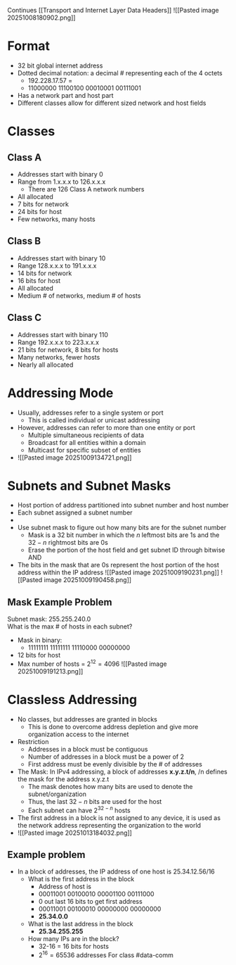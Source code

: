Continues [[Transport and Internet Layer Data Headers]]
![[Pasted image 20251008180902.png]]

# Format
- 32 bit global internet address
- Dotted decimal notation: a decimal # representing each of the 4 octets
	- 192.228.17.57 = 
	- 11000000 11100100 00010001 00111001
- Has a network part and host part
- Different classes allow for different sized network and host fields
# Classes
## Class A
- Addresses start with binary 0
- Range from 1.x.x.x to 126.x.x.x
	- There are 126 Class A network numbers
- All allocated
- 7 bits for network
- 24 bits for host
- Few networks, many hosts
## Class B
- Addresses start with binary 10
- Range 128.x.x.x to 191.x.x.x
- 14 bits for network 
- 16 bits for host
- All allocated
- Medium # of networks, medium # of hosts
## Class C
- Addresses start with binary 110
- Range 192.x.x.x to 223.x.x.x
- 21 bits for network, 8 bits for hosts
- Many networks, fewer hosts
- Nearly all allocated
# Addressing Mode
- Usually, addresses refer to a single system or port
	- This is called individual or unicast addressing
- However, addresses can refer to more than one entity or port
	- Multiple simultaneous recipients of data
	- Broadcast for all entities within a domain
	- Multicast for specific subset of entities
- ![[Pasted image 20251009134721.png]]
# Subnets and Subnet Masks
- Host portion of address partitioned into subnet number and host number
- Each subnet assigned a subnet number
- 
- Use subnet mask to figure out how many bits are for the subnet number
	- Mask is a 32 bit number in which the $n$ leftmost bits are 1s and the $32-n$ rightmost bits are 0s
	- Erase the portion of the host field and get subnet ID through bitwise AND
- The bits in the mask that are 0s represent the host portion of the host address within the IP address
![[Pasted image 20251009190231.png]]
![[Pasted image 20251009190458.png]]
## Mask Example Problem
Subnet mask: 255.255.240.0  
What is the max # of hosts in each subnet?
- Mask in binary:
	- 11111111 11111111 11110000 00000000
- 12 bits for host
- Max number of hosts = $2^{12} = 4096$
![[Pasted image 20251009191213.png]]

# Classless Addressing
- No classes, but addresses are granted in blocks
	- This is done to overcome address depletion and give more organization access to the internet
- Restriction
	- Addresses in a block must be contiguous
	- Number of addresses in a block must be a power of 2
	- First address must be evenly divisible by the # of addresses
- The Mask: In IPv4 addressing, a block of addresses **x.y.z.t/n**, /n defines the mask for the address x.y.z.t
	- The mask denotes how many bits are used to denote the subnet/organization
	- Thus, the last $32-n$ bits are used for the host
	- Each subnet can have $2^{32-n}$ hosts
- The first address in a block is not assigned to any device, it is used as the network address representing the organization to the world
- ![[Pasted image 20251013184032.png]]
## Example problem
- In a block of addresses, the IP address of one host is 25.34.12.56/16
	- What is the first address in the block
		- Address of host is 
		- 00011001 00100010 00001100 00111000
		- 0 out last 16 bits to get first address
		- 00011001 00100010 00000000 00000000
		- **25.34.0.0**
	- What is the last address in the block
		- **25.34.255.255**
	- How many IPs are in the block?
		- 32-16 = 16 bits for hosts
		- $2^{16}=65536$ addresses
For class #data-comm